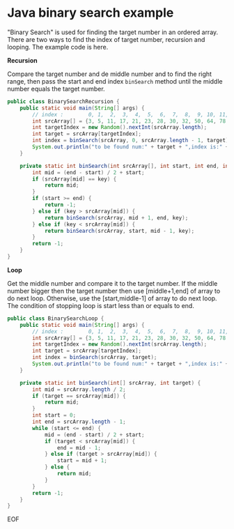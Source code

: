 # Java binary search example
"Binary Search" is used for finding the target number in an ordered array. There are two ways to find the index 
of target number, recursion and looping. The example code is here.

**Recursion**

Compare the target number and de middle number and to find the right range, then pass the start and end index 
`binSearch` method until the middle number equals the target number. 
```java
public class BinarySearchRecursion {
    public static void main(String[] args) {
        // index :        0, 1,  2,  3,  4,  5,  6,  7,  8,  9, 10, 11, 12, 13, 14
        int srcArray[] = {3, 5, 11, 17, 21, 23, 28, 30, 32, 50, 64, 78, 81, 95, 101};
        int targetIndex = new Random().nextInt(srcArray.length);
        int target = srcArray[targetIndex];
        int index = binSearch(srcArray, 0, srcArray.length - 1, target);
        System.out.println("to be found num:" + target + ",index is:" + index);
    }

    private static int binSearch(int srcArray[], int start, int end, int key) {
        int mid = (end - start) / 2 + start;
        if (srcArray[mid] == key) {
            return mid;
        }
        if (start >= end) {
            return -1;
        } else if (key > srcArray[mid]) {
            return binSearch(srcArray, mid + 1, end, key);
        } else if (key < srcArray[mid]) {
            return binSearch(srcArray, start, mid - 1, key);
        }
        return -1;
    }
}
```

**Loop**

Get the middle number and compare it to the target number. If the middle number bigger then the target number
then use [middle+1,end] of array to do next loop. Otherwise, use the [start,middle-1] of array to do next loop. The 
condition of stopping loop is start less than or equals to end.
```java
public class BinarySearchLoop {
    public static void main(String[] args) {
        // index :        0, 1,  2,  3,  4,  5,  6,  7,  8,  9, 10, 11, 12, 13, 14
        int srcArray[] = {3, 5, 11, 17, 21, 23, 28, 30, 32, 50, 64, 78, 81, 95, 101};
        int targetIndex = new Random().nextInt(srcArray.length);
        int target = srcArray[targetIndex];
        int index = binSearch(srcArray, target);
        System.out.println("to be found num:" + target + ",index is:" + index);
    }

    private static int binSearch(int[] srcArray, int target) {
        int mid = srcArray.length / 2;
        if (target == srcArray[mid]) {
            return mid;
        }
        int start = 0;
        int end = srcArray.length - 1;
        while (start <= end) {
            mid = (end - start) / 2 + start;
            if (target < srcArray[mid]) {
                end = mid - 1;
            } else if (target > srcArray[mid]) {
                start = mid + 1;
            } else {
                return mid;
            }
        }
        return -1;
    }
}
```

EOF